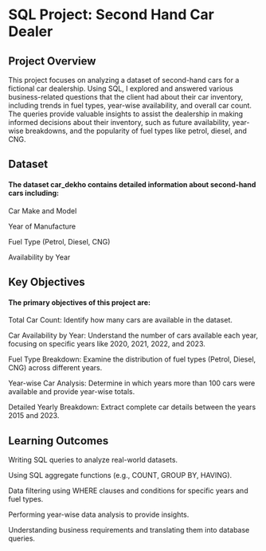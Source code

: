 # SQL Project: Second Hand Car Dealer
## Project Overview
This project focuses on analyzing a dataset of second-hand cars for a fictional car dealership. Using SQL, I explored and answered various business-related questions that the client had about their car inventory, including trends in fuel types, year-wise availability, and overall car count. The queries provide valuable insights to assist the dealership in making informed decisions about their inventory, such as future availability, year-wise breakdowns, and the popularity of fuel types like petrol, diesel, and CNG.

## Dataset
#### The dataset car_dekho contains detailed information about second-hand cars including:

Car Make and Model

Year of Manufacture

Fuel Type (Petrol, Diesel, CNG)

Availability by Year
## Key Objectives
#### The primary objectives of this project are:

Total Car Count: Identify how many cars are available in the dataset.

Car Availability by Year: Understand the number of cars available each year, focusing on specific years like 2020, 2021, 2022, and 2023.

Fuel Type Breakdown: Examine the distribution of fuel types (Petrol, Diesel, CNG) across different years.

Year-wise Car Analysis: Determine in which years more than 100 cars were available and provide year-wise totals.

Detailed Yearly Breakdown: Extract complete car details between the years 2015 and 2023.

## Learning Outcomes


Writing SQL queries to analyze real-world datasets.

Using SQL aggregate functions (e.g., COUNT, GROUP BY, HAVING).

Data filtering using WHERE clauses and conditions for specific years and fuel types.

Performing year-wise data analysis to provide insights.

Understanding business requirements and translating them into database queries.
